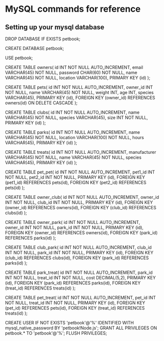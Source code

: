 # MySQL commands for reference
## Setting up your mysql database

DROP DATABASE IF EXISTS petbook;

CREATE DATABASE petbook;

USE petbook;

CREATE TABLE owners(
	id INT NOT NULL AUTO_INCREMENT,
	email VARCHAR(45) NOT NULL,
	password CHAR(60) NOT NULL,
	name VARCHAR(45) NOT NULL,
	location VARCHAR(100),
	PRIMARY KEY (id)
);

CREATE TABLE pets(
	id INT NOT NULL AUTO_INCREMENT,
    owner_id INT NOT NULL,
	name VARCHAR(45) NOT NULL,
	weight INT,
	age INT,
	species VARCHAR(45),
	PRIMARY KEY (id),
	FOREIGN KEY (owner_id) REFERENCES owners(id) ON DELETE CASCADE
);

CREATE TABLE clubs(
	id INT NOT NULL AUTO_INCREMENT,
	name VARCHAR(45) NOT NULL,
	species VARCHAR(45),
	size INT NOT NULL,
	PRIMARY KEY (id)
);

CREATE TABLE parks(
	id INT NOT NULL AUTO_INCREMENT,
	name VARCHAR(45) NOT NULL,
	location VARCHAR(100) NOT NULL,
	hours VARCHAR(45),
	PRIMARY KEY (id)
);

CREATE TABLE treats(
	id INT NOT NULL AUTO_INCREMENT,
	manufacturer VARCHAR(45) NOT NULL,
	name VARCHAR(45) NOT NULL,
	species VARCHAR(45),
	PRIMARY KEY (id)
);

CREATE TABLE pet_pet(
	id INT NOT NULL AUTO_INCREMENT,
	pet1_id INT NOT NULL,
    pet2_id INT NOT NULL,
	PRIMARY KEY (id),
    FOREIGN KEY (pet1_id) REFERENCES pets(id),
    FOREIGN KEY (pet2_id) REFERENCES pets(id)
);

CREATE TABLE owner_club(
	id INT NOT NULL AUTO_INCREMENT,
	owner_id INT NOT NULL,
    club_id INT NOT NULL,
	PRIMARY KEY (id),
    FOREIGN KEY (owner_id) REFERENCES owners(id),
    FOREIGN KEY (club_id) REFERENCES clubs(id)
);

CREATE TABLE owner_park(
	id INT NOT NULL AUTO_INCREMENT,
	owner_id INT NOT NULL,
    park_id INT NOT NULL,
	PRIMARY KEY (id),
    FOREIGN KEY (owner_id) REFERENCES owners(id),
    FOREIGN KEY (park_id) REFERENCES parks(id)
);

CREATE TABLE club_park(
	id INT NOT NULL AUTO_INCREMENT,
	club_id INT NOT NULL,
    park_id INT NOT NULL,
	PRIMARY KEY (id),
    FOREIGN KEY (club_id) REFERENCES clubs(id),
    FOREIGN KEY (park_id) REFERENCES parks(id)
);

CREATE TABLE park_treat(
	id INT NOT NULL AUTO_INCREMENT,
    park_id INT NOT NULL,
	treat_id INT NOT NULL,
	cost DECIMAL(5,2),
	PRIMARY KEY (id),
    FOREIGN KEY (park_id) REFERENCES parks(id),
    FOREIGN KEY (treat_id) REFERENCES treats(id)
);

CREATE TABLE pet_treat(
	id INT NOT NULL AUTO_INCREMENT,
    pet_id INT NOT NULL,
	treat_id INT NOT NULL,
	PRIMARY KEY (id),
    FOREIGN KEY (pet_id) REFERENCES pets(id),
    FOREIGN KEY (treat_id) REFERENCES treats(id)
);

CREATE USER IF NOT EXISTS 'petbook'@'%' IDENTIFIED WITH mysql_native_password BY 'petbook!Node.js';
GRANT ALL PRIVILEGES ON petbook.* TO 'petbook'@'%';
FLUSH PRIVILEGES;
